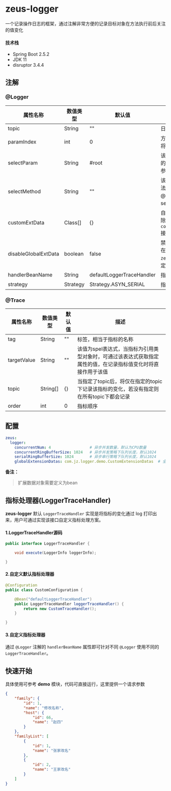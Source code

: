 # zeus-logger
一个记录操作日志的框架，通过注解非常方便的记录目标对象在方法执行前后关注的值变化

#### 技术栈
* Spring Boot 2.5.2
* JDK 11
* disruptor 3.4.4

## 注解

### @Logger

| 属性名称             | 数值类型 | 默认值                    | 描述                                                         |
| -------------------- | -------- | ------------------------- | ------------------------------------------------------------ |
| topic                | String   | ""                        | 日志主题                                                     |
| paramIndex           | int      | 0                         | 方法参数索引，selectParam的spel表达式将作用于该对象          |
| selectParam          | String   | #root                     | 该值为spel表达式，用于获取需要记录日志的对象。例：单个对象参数 #root.id、集合参数 #root?.peopleList?.![id] |
| selectMethod         | String   | ""                        | 该值为spel表达式，用于获取目标对象在方法执行前后的状态。例：@beanName.get(#root)，其中#root表示selectParam的执行结果 |
| customExtData        | Class[]  | {}                        | 自定义扩展数据的class对象数组，用于获取除目标对象外的其他扩展信息，需要实现 `com.jz.logger.core.LoggerExtensionData` 接口 |
| disableGlobalExtData | boolean  | false                     | 禁用全局扩展数据。zeus-logger 支持通过在 `application.yaml` 中配置  `zeus.logger.globalExtensionDatas` 属性定义全局扩展数据。 |
| handlerBeanName      | String   | defaultLoggerTraceHandler | 指标处理器的bean name                                        |
| strategy             | Strategy | Strategy.ASYN_SERIAL      | 指标处理策略                                                 |

###  @Trace

| 属性名称    | 数值类型 | 默认值 | 描述                                                         |
| ----------- | -------- | ------ | ------------------------------------------------------------ |
| tag         | String   | ""     | 标签，相当于指标的名称                                       |
| targetValue | String   | ""     | 该值为spel表达式，当指标为引用类型对象时，可通过该表达式获取指定属性的值，在记录指标值变化时将直接作用于该值 |
| topic       | String[] | {}     | 当指定了topic后，将仅在指定的topic下记录该指标的变化，若没有指定则在所有topic下都会记录 |
| order       | int      | 0      | 指标顺序                                                     |

## 配置

```yaml
zeus:
  logger:
    concurrentNum: 4                 # 异步并发数量，默认为CPU数量
    concurrentRingBufferSize: 1024   # 异步并发策略下队列长度，默认1024
    serialRingBufferSize: 1024       # 异步串行策略下队列长度，默认1024
    globalExtensionDatas: com.jz.logger.demo.CustomExtensionDatas  # 全局扩展数据class，需要定义为bean
```

**备注：**

> 扩展数据对象需要定义为bean

## 指标处理器(LoggerTraceHandler)

**zeus-logger** 默认 `LoggerTraceHandler` 实现是将指标的变化通过 log 打印出来，用户可通过实现该接口自定义指标处理方案。

#### 1.LoggerTraceHandler源码

```java
public interface LoggerTraceHandler {

    void execute(LoggerInfo loggerInfo);

}
```

#### 2.自定义默认指标处理器

```java
@Configuration
public class CustomConfiguration {

    @Bean("defaultLoggerTraceHandler")
    public LoggerTraceHandler loggerTraceHandler() {
        return new CustomTraceHandler();
    }

}
```

#### 3.自定义指标处理器

通过 `@Logger` 注解的 `handlerBeanName` 属性即可针对不同 `@Logger` 使用不同的 `LoggerTraceHandler`。

## 快速开始

具体使用可参考 **demo** 模块，代码可直接运行，这里提供一个请求参数

```json
{
    "family": {
        "id": 1,
        "name": "修改名称",
        "host": {
            "id": 66,
            "name": "赵四"
        }
    },
    "familyList": [
        {
            "id": 1,
            "name": "张家改名"
        },
        {
            "id": 2,
            "name": "王家改名"
        }
    ]
}
```
